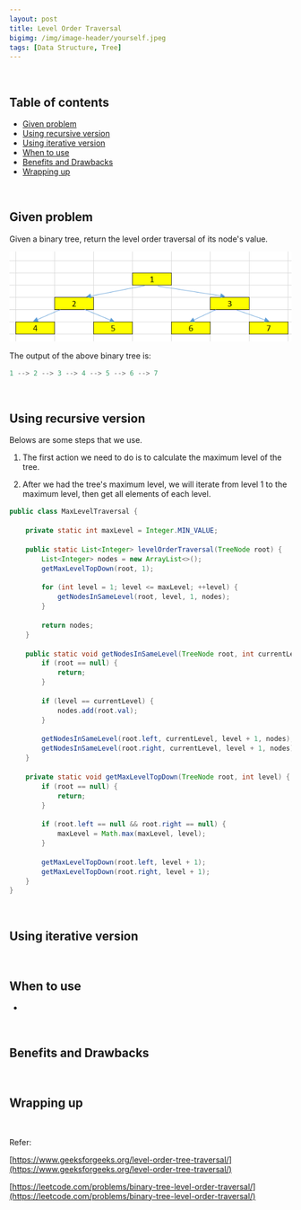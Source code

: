 ```yaml
---
layout: post
title: Level Order Traversal
bigimg: /img/image-header/yourself.jpeg
tags: [Data Structure, Tree]
---
```





<br>

## Table of contents
- [Given problem](#given-problem)
- [Using recursive version](#using-recursive-version)
- [Using iterative version](#using-iterative-version)
- [When to use](#when-to-use)
- [Benefits and Drawbacks](#benefits-and-drawbacks)
- [Wrapping up](#wrapping-up)


<br>

## Given problem

Given a binary tree, return the level order traversal of its node's value.

![](../img/Data-structure/binary-tree/traversal/sample-binary-tree.png)

The output of the above binary tree is:

```java
1 --> 2 --> 3 --> 4 --> 5 --> 6 --> 7
```

<br>

## Using recursive version

Belows are some steps that we use.
1. The first action we need to do is to calculate the maximum level of the tree.

2. After we had the tree's maximum level, we will iterate from level 1 to the maximum level, then get all elements of each level.

```java
public class MaxLevelTraversal {

    private static int maxLevel = Integer.MIN_VALUE;

    public static List<Integer> levelOrderTraversal(TreeNode root) {
        List<Integer> nodes = new ArrayList<>();
        getMaxLevelTopDown(root, 1);

        for (int level = 1; level <= maxLevel; ++level) {
            getNodesInSameLevel(root, level, 1, nodes);
        }

        return nodes;
    }

    public static void getNodesInSameLevel(TreeNode root, int currentLevel, int level, List<Integer> nodes) {
        if (root == null) {
            return;
        }

        if (level == currentLevel) {
            nodes.add(root.val);
        }

        getNodesInSameLevel(root.left, currentLevel, level + 1, nodes);
        getNodesInSameLevel(root.right, currentLevel, level + 1, nodes);
    }

    private static void getMaxLevelTopDown(TreeNode root, int level) {
        if (root == null) {
            return;
        }

        if (root.left == null && root.right == null) {
            maxLevel = Math.max(maxLevel, level);
        }

        getMaxLevelTopDown(root.left, level + 1);
        getMaxLevelTopDown(root.right, level + 1);
    }
}
```

<br>

## Using iterative version




<br>

## When to use

- 


<br>

## Benefits and Drawbacks




<br>

## Wrapping up




<br>

Refer:

[https://www.geeksforgeeks.org/level-order-tree-traversal/](https://www.geeksforgeeks.org/level-order-tree-traversal/)

[https://leetcode.com/problems/binary-tree-level-order-traversal/](https://leetcode.com/problems/binary-tree-level-order-traversal/)